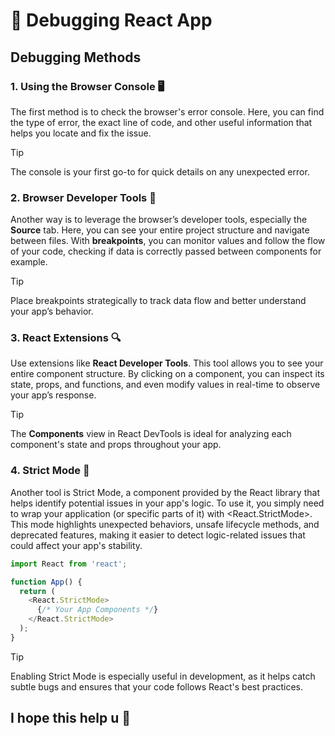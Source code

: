 # 🐛 Debugging React App

## Debugging Methods

### 1. Using the Browser Console 🖥️

The first method is to check the browser's error console. Here, you can find the type of error, the exact line of code, and other useful information that helps you locate and fix the issue.

> [!TIP]
> The console is your first go-to for quick details on any unexpected error.

### 2. Browser Developer Tools 🧰

Another way is to leverage the browser’s developer tools, especially the **Source** tab. Here, you can see your entire project structure and navigate between files. 
With **breakpoints**, you can monitor values and follow the flow of your code, checking if data is correctly passed between components for example.

> [!TIP]
>  Place breakpoints strategically to track data flow and better understand your app’s behavior.

### 3. React Extensions 🔍

Use extensions like **React Developer Tools**. This tool allows you to see your entire component structure. 
By clicking on a component, you can inspect its state, props, and functions, and even modify values in real-time to observe your app’s response.

> [!TIP]
>  The **Components** view in React DevTools is ideal for analyzing each component's state and props throughout your app.

### 4. Strict Mode 🚨
Another tool is Strict Mode, a component provided by the React library that helps identify potential issues in your app's logic. 
To use it, you simply need to wrap your application (or specific parts of it) with <React.StrictMode>. 
This mode highlights unexpected behaviors, unsafe lifecycle methods, and deprecated features, making it easier to detect logic-related issues that could affect your app's stability.
```javascript
import React from 'react';

function App() {
  return (
    <React.StrictMode>
      {/* Your App Components */}
    </React.StrictMode>
  );
}
```
> [!TIP]
> Enabling Strict Mode is especially useful in development, as it helps catch subtle bugs and ensures that your code follows React's best practices.

I hope this help u 🐸
---

